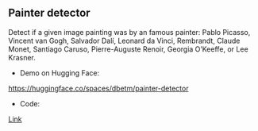 
## Painter detector

Detect if a given image painting was by an famous painter:
Pablo Picasso, Vincent van Gogh, Salvador Dalí, Leonard da Vinci, Rembrandt, Claude Monet, Santiago Caruso, Pierre-Auguste Renoir, Georgia O’Keeffe, or Lee Krasner.

- Demo on Hugging Face:

https://huggingface.co/spaces/dbetm/painter-detector

- Code:

[Link](../courses/fast.ai/practical-deep-learning-2022/02%20deployment/painting-detector/)